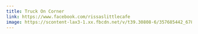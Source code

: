 ```yaml
---
title: Truck On Corner
link: https://www.facebook.com/rissaslittlecafe
image: https://scontent-lax3-1.xx.fbcdn.net/v/t39.30808-6/357685442_678974930910190_6101186923733940561_n.jpg?_nc_cat=108&ccb=1-7&_nc_sid=dd5e9f&_nc_ohc=snIfmDf-ikEAX8hpsVy&_nc_ht=scontent-lax3-1.xx&oh=00_AfD_Ei3FmB-KB5_ezJe95ows_uVKvxNiS3qQzKIyl8vY_g&oe=6594A94B
---
```

